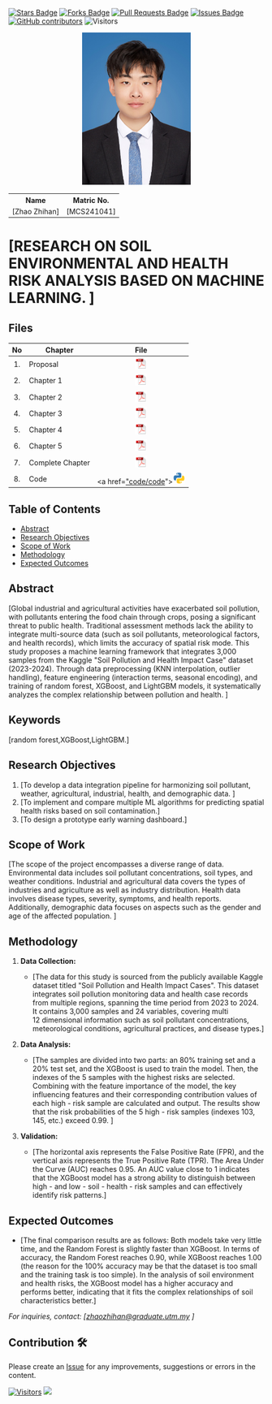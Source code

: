 <a href="https://github.com/drshahizan/research-design/stargazers"><img src="https://img.shields.io/github/stars/drshahizan/research-design" alt="Stars Badge"/></a>
<a href="https://github.com/drshahizan/research-design/network/members"><img src="https://img.shields.io/github/forks/drshahizan/research-design" alt="Forks Badge"/></a>
<a href="https://github.com/drshahizan/research-design/pulls"><img src="https://img.shields.io/github/issues-pr/drshahizan/research-design" alt="Pull Requests Badge"/></a>
<a href="https://github.com/drshahizan/research-design"><img src="https://img.shields.io/github/issues/drshahizan/research-design" alt="Issues Badge"/></a>
<a href="https://github.com/drshahizan/research-design/graphs/contributors"><img alt="GitHub contributors" src="https://img.shields.io/github/contributors/drshahizan/research-design?color=2b9348"></a>
![Visitors](https://api.visitorbadge.io/api/visitors?path=https%3A%2F%2Fgithub.com%2Fdrshahizan%2BDM&labelColor=%23d9e3f0&countColor=%23697689&style=flat)

<p align="center">
  <img height="300px" src="img/照片1.jpg" alt="Profile Image">
</p>

<table align="center">
  <tr>
    <th>Name</th>
    <th>Matric No.</th>
  </tr>
  <tr>
    <td>[Zhao Zhihan]</td>
    <td>[MCS241041]</td>
  </tr>
</table>

# [RESEARCH ON SOIL ENVIRONMENTAL AND HEALTH RISK ANALYSIS BASED ON MACHINE LEARNING. ]

## Files

| No  | Chapter     |                                                 File |
| :-: | ---------- | :---------------------------------------------------------------------------------------------------: |
|  1.  | Proposal | <a href="proposal/proposa.pdf"><img src="img/pdf.svg" width="24px" height="24px"></a> |
|  2.  | Chapter 1 | <a href="c1/Chapter1.pdf"><img src="img/pdf.svg" width="24px" height="24px"></a> |
|  3.  | Chapter 2 | <a href="C2/Chapter2.pdf"><img src="img/pdf.svg" width="24px" height="24px"></a> |
|  4.  | Chapter 3 | <a href="c3/Chapter3.pdf"><img src="img/pdf.svg" width="24px" height="24px"></a> |
|  5.  | Chapter 4 | <a href="c4/Chapter4.pdf"><img src="img/pdf.svg" width="24px" height="24px"></a> |
|  6.  | Chapter 5 | <a href="c5/Chapter5.pdf"><img src="img/pdf.svg" width="24px" height="24px"></a> |
|  7.  | Complete Chapter | <a href="Full Chapter/Complete Chapter.pdf"><img src="img/pdf.svg" width="24px" height="24px"></a> |
|  8.  | Code | <a href=["code/code](https://colab.research.google.com/drive/1GgHwHq_fYy65PbY157mxfEcQ1kGyNLtH)"><img src="img/python_icon.png" width="24px" height="24px"></a> |


## Table of Contents
- [Abstract](#abstract)
- [Research Objectives](#research-objectives)
- [Scope of Work](#scope-of-work)
- [Methodology](#methodology)
- [Expected Outcomes](#expected-outcomes)

## Abstract

[Global industrial and agricultural activities have exacerbated soil pollution, with 
pollutants entering the food chain through crops, posing a significant threat to public 
health. Traditional assessment methods lack the ability to integrate multi-source data 
(such as soil pollutants, meteorological factors, and health records), which limits the 
accuracy of spatial risk mode. This study proposes a machine learning framework 
that integrates 3,000 samples from the Kaggle "Soil Pollution and Health Impact 
Case" dataset (2023-2024). Through data preprocessing (KNN interpolation, outlier 
handling), feature engineering (interaction terms, seasonal encoding), and training of 
random forest, XGBoost, and LightGBM models, it systematically analyzes the 
complex relationship between pollution and health. ]

## Keywords

[random forest,XGBoost,LightGBM.]

## Research Objectives

1. [To develop a data integration pipeline for harmonizing soil pollutant, weather, 
agricultural, industrial, health, and demographic data. ]
2. [To implement and compare multiple ML algorithms for predicting spatial health 
risks based on soil contamination.]
3. [To design a prototype early warning dashboard.]

## Scope of Work
 [The scope of the project encompasses a diverse range of data. Environmental 
data includes soil pollutant concentrations, soil types, and weather conditions. 
Industrial and agricultural data covers the types of industries and agriculture as well 
as industry distribution. Health data involves disease types, severity, symptoms, and 
health reports. Additionally, demographic data focuses on aspects such as the gender 
and age of the affected population. 
]

## Methodology

1. **Data Collection:**
   - [The data for this study is sourced from the publicly available Kaggle dataset 
titled "Soil Pollution and Health Impact Cases". This dataset integrates soil pollution 
monitoring data and health case records from multiple regions, spanning the time 
period from 2023 to 2024. It contains 3,000 samples and 24 variables, covering multi  
12 dimensional information such as soil pollutant concentrations, meteorological 
conditions, agricultural practices, and disease types.]

2. **Data Analysis:**
   - [The samples are divided into two parts: an 80% training set and a 20% test set, 
and the XGBoost is used to train the model. Then, the indexes of the 5 samples with 
the highest risks are selected. Combining with the feature importance of the model, 
the key influencing features and their corresponding contribution values of each high - 
risk sample are calculated and output. The results show that the risk probabilities of 
the 5 high - risk samples (indexes 103, 145, etc.) exceed 0.99. ]

3. **Validation:**
   - [The horizontal axis represents the False Positive Rate (FPR), and the vertical 
axis represents the True Positive Rate (TPR). The Area Under the Curve (AUC) 
reaches 0.95. An AUC value close to 1 indicates that the XGBoost model has a strong 
ability to distinguish between high - and low - soil - health - risk samples and can 
effectively identify risk patterns.]

## Expected Outcomes

- [The final comparison results are as follows: Both models take very little time, 
and the Random Forest is slightly faster than XGBoost. In terms of accuracy, the 
Random Forest reaches 0.90, while XGBoost reaches 1.00 (the reason for the 100% 
accuracy may be that the dataset is too small and the training task is too simple). In 
the analysis of soil environment and health risks, the XGBoost model has a higher 
accuracy and performs better, indicating that it fits the complex relationships of soil 
characteristics better.]

*For inquiries, contact: [zhaozhihan@graduate.utm.my ]*

 




## Contribution 🛠️
Please create an [Issue](https://github.com/drshahizan/research-design/issues) for any improvements, suggestions or errors in the content.

[![Visitors](https://api.visitorbadge.io/api/visitors?path=https%3A%2F%2Fgithub.com%2Fdrshahizan&labelColor=%23697689&countColor=%23555555&style=plastic)](https://visitorbadge.io/status?path=https%3A%2F%2Fgithub.com%2Fdrshahizan)
![](https://hit.yhype.me/github/profile?user_id=81284918)



